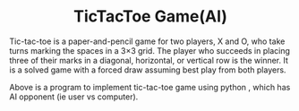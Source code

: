 <h1 align="center">TicTacToe Game(AI)</h1>




Tic-tac-toe is a paper-and-pencil game for two players, X and O, who take turns marking the spaces in a 3×3 grid. The player who succeeds in placing three of their marks in a diagonal, horizontal, or vertical row is the winner. It is a solved game with a forced draw assuming best play from both players.


Above is a program to implement tic-tac-toe game using python , which has AI opponent (ie user vs computer). 
